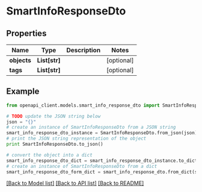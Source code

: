 # SmartInfoResponseDto


## Properties
Name | Type | Description | Notes
------------ | ------------- | ------------- | -------------
**objects** | **List[str]** |  | [optional] 
**tags** | **List[str]** |  | [optional] 

## Example

```python
from openapi_client.models.smart_info_response_dto import SmartInfoResponseDto

# TODO update the JSON string below
json = "{}"
# create an instance of SmartInfoResponseDto from a JSON string
smart_info_response_dto_instance = SmartInfoResponseDto.from_json(json)
# print the JSON string representation of the object
print SmartInfoResponseDto.to_json()

# convert the object into a dict
smart_info_response_dto_dict = smart_info_response_dto_instance.to_dict()
# create an instance of SmartInfoResponseDto from a dict
smart_info_response_dto_form_dict = smart_info_response_dto.from_dict(smart_info_response_dto_dict)
```
[[Back to Model list]](../README.md#documentation-for-models) [[Back to API list]](../README.md#documentation-for-api-endpoints) [[Back to README]](../README.md)


